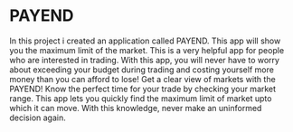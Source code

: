# PAYEND
In this project i created an application called PAYEND. This app will show you the maximum limit of the market. This is a very helpful app for people who are interested in trading. With this app, you will never have to worry about exceeding your budget during trading and costing yourself more money than you can afford to lose!
Get a clear view of markets with the PAYEND! Know the perfect time for your trade by checking your market range. This app lets you quickly find the maximum limit of market upto which it can move. With this knowledge, never make an uninformed decision again.
